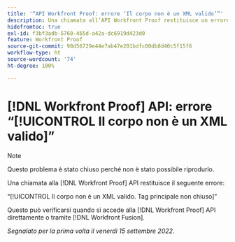 ```yaml
---
title: '“API Workfront Proof: errore ‘Il corpo non è un XML valido’”'
description: Una chiamata all’API Workfront Proof restituisce un errore.
hidefromtoc: true
exl-id: f3bf3adb-5760-465d-a42a-dc6919d423d0
feature: Workfront Proof
source-git-commit: 98d56729e44e7ab47e201bdfc00db8d40c5f15f6
workflow-type: ht
source-wordcount: '74'
ht-degree: 100%

---
```


# [!DNL Workfront Proof] API: errore “[!UICONTROL Il corpo non è un XML valido]”

<!--On WFP and WFF TOCs-->

>[!NOTE]
>
>Questo problema è stato chiuso perché non è stato possibile riprodurlo.

Una chiamata alla [!DNL Workfront Proof] API restituisce il seguente errore:

“[!UICONTROL Il corpo non è un XML valido. Tag principale non chiuso]”

Questo può verificarsi quando si accede alla [!DNL Workfront Proof] API direttamente o tramite [!DNL Workfront Fusion].

_Segnalato per la prima volta il venerdì 15 settembre 2022._

